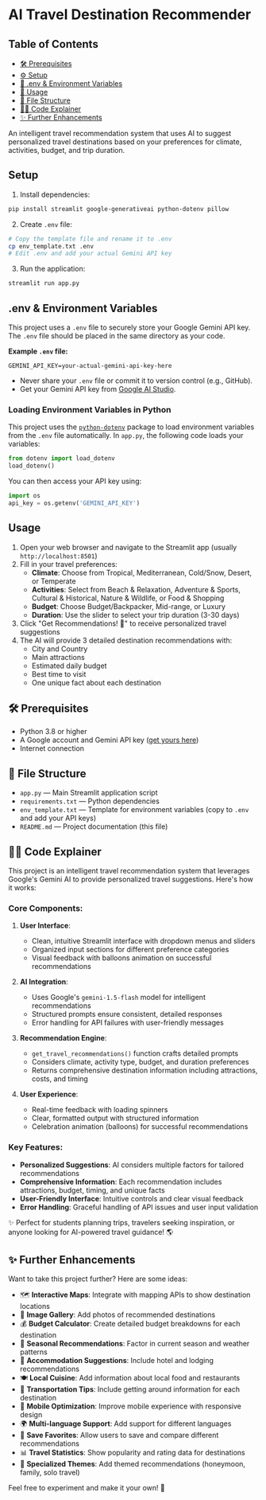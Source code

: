 # AI Travel Destination Recommender

## Table of Contents
- [🛠️ Prerequisites](#prerequisites)
- [⚙️ Setup](#setup)
- [🔑 .env & Environment Variables](#env--environment-variables)
- [💬 Usage](#usage)
- [📁 File Structure](#file-structure)
- [🧑‍💻 Code Explainer](#code-explainer)
- [✨ Further Enhancements](#further-enhancements)

An intelligent travel recommendation system that uses AI to suggest personalized travel destinations based on your preferences for climate, activities, budget, and trip duration.

## Setup

1. Install dependencies:
```bash
pip install streamlit google-generativeai python-dotenv pillow
```

2. Create `.env` file:
```bash
# Copy the template file and rename it to .env
cp env_template.txt .env
# Edit .env and add your actual Gemini API key
```

3. Run the application:
```bash
streamlit run app.py
```

## .env & Environment Variables

This project uses a `.env` file to securely store your Google Gemini API key. The `.env` file should be placed in the same directory as your code.

**Example `.env` file:**
```env
GEMINI_API_KEY=your-actual-gemini-api-key-here
```

- Never share your `.env` file or commit it to version control (e.g., GitHub).
- Get your Gemini API key from [Google AI Studio](https://makersuite.google.com/app/apikey).

### Loading Environment Variables in Python

This project uses the [`python-dotenv`](https://pypi.org/project/python-dotenv/) package to load environment variables from the `.env` file automatically. In `app.py`, the following code loads your variables:

```python
from dotenv import load_dotenv
load_dotenv()
```

You can then access your API key using:

```python
import os
api_key = os.getenv('GEMINI_API_KEY')
```

## Usage

1. Open your web browser and navigate to the Streamlit app (usually `http://localhost:8501`)
2. Fill in your travel preferences:
   - **Climate**: Choose from Tropical, Mediterranean, Cold/Snow, Desert, or Temperate
   - **Activities**: Select from Beach & Relaxation, Adventure & Sports, Cultural & Historical, Nature & Wildlife, or Food & Shopping
   - **Budget**: Choose Budget/Backpacker, Mid-range, or Luxury
   - **Duration**: Use the slider to select your trip duration (3-30 days)
3. Click "Get Recommendations! 🎯" to receive personalized travel suggestions
4. The AI will provide 3 detailed destination recommendations with:
   - City and Country
   - Main attractions
   - Estimated daily budget
   - Best time to visit
   - One unique fact about each destination

## 🛠️ Prerequisites

- Python 3.8 or higher
- A Google account and Gemini API key ([get yours here](https://makersuite.google.com/app/apikey))
- Internet connection

## 📁 File Structure

- `app.py` — Main Streamlit application script
- `requirements.txt` — Python dependencies
- `env_template.txt` — Template for environment variables (copy to `.env` and add your API keys)
- `README.md` — Project documentation (this file)

## 🧑‍💻 Code Explainer

This project is an intelligent travel recommendation system that leverages Google's Gemini AI to provide personalized travel suggestions. Here's how it works:

### Core Components:

1. **User Interface**: 
   - Clean, intuitive Streamlit interface with dropdown menus and sliders
   - Organized input sections for different preference categories
   - Visual feedback with balloons animation on successful recommendations

2. **AI Integration**:
   - Uses Google's `gemini-1.5-flash` model for intelligent recommendations
   - Structured prompts ensure consistent, detailed responses
   - Error handling for API failures with user-friendly messages

3. **Recommendation Engine**:
   - `get_travel_recommendations()` function crafts detailed prompts
   - Considers climate, activity type, budget, and duration preferences
   - Returns comprehensive destination information including attractions, costs, and timing

4. **User Experience**:
   - Real-time feedback with loading spinners
   - Clear, formatted output with structured information
   - Celebration animation (balloons) for successful recommendations

### Key Features:
- **Personalized Suggestions**: AI considers multiple factors for tailored recommendations
- **Comprehensive Information**: Each recommendation includes attractions, budget, timing, and unique facts
- **User-Friendly Interface**: Intuitive controls and clear visual feedback
- **Error Handling**: Graceful handling of API issues and user input validation

✨ Perfect for students planning trips, travelers seeking inspiration, or anyone looking for AI-powered travel guidance! 🌎

## ✨ Further Enhancements

Want to take this project further? Here are some ideas:

- 🗺️ **Interactive Maps**: Integrate with mapping APIs to show destination locations
- 📸 **Image Gallery**: Add photos of recommended destinations
- 💰 **Budget Calculator**: Create detailed budget breakdowns for each destination
- 📅 **Seasonal Recommendations**: Factor in current season and weather patterns
- 🏨 **Accommodation Suggestions**: Include hotel and lodging recommendations
- 🍽️ **Local Cuisine**: Add information about local food and restaurants
- 🚗 **Transportation Tips**: Include getting around information for each destination
- 📱 **Mobile Optimization**: Improve mobile experience with responsive design
- 🌍 **Multi-language Support**: Add support for different languages
- 💾 **Save Favorites**: Allow users to save and compare different recommendations
- 📊 **Travel Statistics**: Show popularity and rating data for destinations
- 🎯 **Specialized Themes**: Add themed recommendations (honeymoon, family, solo travel)

Feel free to experiment and make it your own! 🚀 
